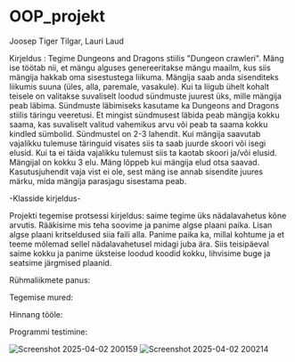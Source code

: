 # OOP_projekt
Joosep Tiger Tilgar, Lauri Laud

Kirjeldus : Tegime Dungeons and Dragons stiilis "Dungeon crawleri". Mäng ise töötab nii, et mängu alguses genereeritakse mängu maailm, kus siis mängija hakkab oma sisestustega liikuma. Mängija saab anda sisenditeks liikumis suuna (üles, alla, paremale, vasakule). Kui ta liigub ühelt kohalt teisele on valitakse suvaliselt loodud sündmuste juurest üks, mille mängija peab läbima. Sündmuste läbimiseks kasutame ka Dungeons and Dragons stiilis täringu veeretusi. Et mingist sündmusest läbida peab mängija kokku saama, kas suvaliselt valitud vahemikus arvu või peab ta saama kokku kindled sümbolid. Sündmustel on 2-3 lahendit. Kui mängija saavutab vajalikku tulemuse täringuid visates siis ta saab juurde skoori või isegi elusid. Kui ta ei täida vajalikku tulemust siis ta kaotab skoori ja/või elusid. Mängijal on kokku 3 elu. Mäng lõppeb kui mängija elud otsa saavad. Kasutusjuhendit vaja vist ei ole, sest mäng ise annab sisendite juures märku, mida mängija parasjagu sisestama peab.

-Klasside kirjeldus-

Projekti tegemise protsessi kirjeldus: saime tegime üks nädalavahetus kõne arvutis. Rääkisime mis teha soovime ja panime algse plaani paika. Lisan algse plaani kritseldused siia faili alla. Panime paika ka, millal kohtume ja et teeme mõlemad sellel nädalavahetusel midagi juba ära. Siis teisipäeval saime kokku ja panime üksteise loodud koodid kokku, lihvisime buge ja seatsime järgmised plaanid.

Rühmaliikmete panus:

Tegemise mured:

Hinnang tööle:

Programmi testimine: 


![Screenshot 2025-04-02 200159](https://github.com/user-attachments/assets/a384f99e-0bdd-4cdb-ae3d-6f050929b849)
![Screenshot 2025-04-02 200214](https://github.com/user-attachments/assets/11c8c1e4-79c2-4592-912d-000021d20b3e)
